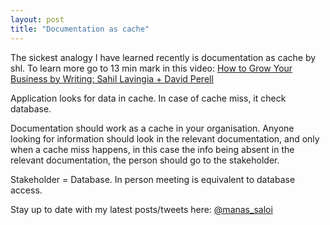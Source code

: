```yaml
---
layout: post
title: "Documentation as cache"
---
```


The sickest analogy I have learned recently is documentation as cache by shl. To learn more go to 13 min mark in this video: [How to Grow Your Business by Writing: Sahil Lavingia + David Perell](https://www.youtube.com/watch?v=grXrGaT7DLw)

Application looks for data in cache. In case of cache miss, it check database.

Documentation should work as a cache in your organisation. Anyone looking for information should look in the relevant documentation, and only when a cache miss happens, in this case the info being absent in the relevant documentation, the person should go to the stakeholder.

Stakeholder = Database. In person meeting is equivalent to database access.

Stay up to date with my latest posts/tweets here: [@manas_saloi](http://twitter.com/manas_saloi)
